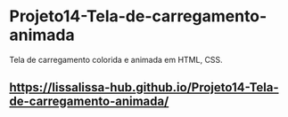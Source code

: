 # Projeto14-Tela-de-carregamento-animada
Tela de carregamento colorida e animada em HTML, CSS.

## https://lissalissa-hub.github.io/Projeto14-Tela-de-carregamento-animada/
